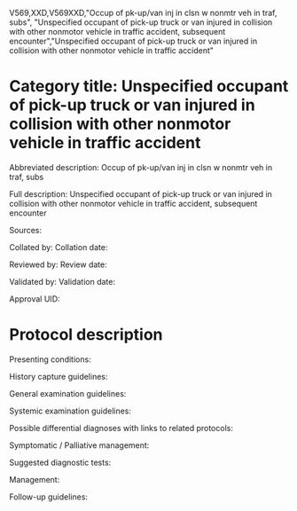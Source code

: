 V569,XXD,V569XXD,"Occup of pk-up/van inj in clsn w nonmtr veh in traf, subs", "Unspecified occupant of pick-up truck or van injured in collision with other nonmotor vehicle in traffic accident, subsequent encounter","Unspecified occupant of pick-up truck or van injured in collision with other nonmotor vehicle in traffic accident"
# Category title: Unspecified occupant of pick-up truck or van injured in collision with other nonmotor vehicle in traffic accident

Abbreviated description: Occup of pk-up/van inj in clsn w nonmtr veh in traf, subs

Full description: Unspecified occupant of pick-up truck or van injured in collision with other nonmotor vehicle in traffic accident, subsequent encounter

Sources:

Collated by:
Collation date:

Reviewed by:
Review date:

Validated by:
Validation date:

Approval UID:

# Protocol description

Presenting conditions:

History capture guidelines:

General examination guidelines:

Systemic examination guidelines:

Possible differential diagnoses with links to related protocols:

Symptomatic / Palliative management:

Suggested diagnostic tests:

Management:

Follow-up guidelines:
